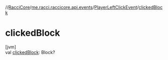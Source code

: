 //[RacciCore](../../../index.md)/[me.racci.raccicore.api.events](../index.md)/[PlayerLeftClickEvent](index.md)/[clickedBlock](clicked-block.md)

# clickedBlock

[jvm]\
val [clickedBlock](clicked-block.md): Block?
